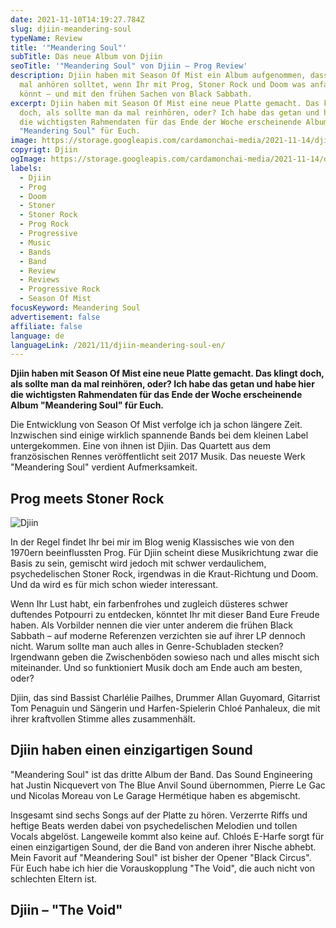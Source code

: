 ```yaml
---
date: 2021-11-10T14:19:27.784Z
slug: djiin-meandering-soul
typeName: Review
title: '"Meandering Soul"'
subTitle: Das neue Album von Djiin
seoTitle: '"Meandering Soul" von Djiin – Prog Review'
description: Djiin haben mit Season Of Mist ein Album aufgenommen, dass Ihr Euch
  mal anhören solltet, wenn Ihr mit Prog, Stoner Rock und Doom was anfangen
  könnt – und mit den frühen Sachen von Black Sabbath.
excerpt: Djiin haben mit Season Of Mist eine neue Platte gemacht. Das klingt
  doch, als sollte man da mal reinhören, oder? Ich habe das getan und habe hier
  die wichtigsten Rahmendaten für das Ende der Woche erscheinende Album
  "Meandering Soul" für Euch.
image: https://storage.googleapis.com/cardamonchai-media/2021-11-14/djiin-2-imagine-280808_614f44_800_533/640.webp
copyrigt: Djiin
ogImage: https://storage.googleapis.com/cardamonchai-media/2021-11-14/djiin-fb-imagine-c8c8c8_656565_1200_628/640.webp
labels:
  - Djiin
  - Prog
  - Doom
  - Stoner
  - Stoner Rock
  - Prog Rock
  - Progressive
  - Music
  - Bands
  - Band
  - Review
  - Reviews
  - Progressive Rock
  - Season Of Mist
focusKeyword: Meandering Soul
advertisement: false
affiliate: false
language: de
languageLink: /2021/11/djiin-meandering-soul-en/
---
```


**Djiin haben mit Season Of Mist eine neue Platte gemacht. Das klingt doch, als sollte man da mal reinhören, oder? Ich habe das getan und habe hier die wichtigsten Rahmendaten für das Ende der Woche erscheinende Album "Meandering Soul" für Euch.**

Die Entwicklung von Season Of Mist verfolge ich ja schon längere Zeit. Inzwischen sind einige wirklich spannende Bands bei dem kleinen Label untergekommen. Eine von ihnen ist Djiin. Das Quartett aus dem französischen Rennes veröffentlicht seit 2017 Musik. Das neueste Werk "Meandering Soul" verdient Aufmerksamkeit.

## Prog meets Stoner Rock

![Djiin](https://storage.googleapis.com/cardamonchai-media/2021-11-14/djiin-3-imagine-281808_503a1f_800_1000/640.webp "Djiin")

In der Regel findet Ihr bei mir im Blog wenig Klassisches wie von den 1970ern beeinflussten Prog. Für Djiin scheint diese Musikrichtung zwar die Basis zu sein, gemischt wird jedoch mit schwer verdaulichem, psychedelischen Stoner Rock, irgendwas in die Kraut-Richtung und Doom. Und da wird es für mich schon wieder interessant. 

Wenn Ihr Lust habt, ein farbenfrohes und zugleich düsteres schwer duftendes Potpourri zu entdecken, könntet Ihr mit dieser Band Eure Freude haben. Als Vorbilder nennen die vier unter anderem die frühen Black Sabbath – auf moderne Referenzen verzichten sie auf ihrer LP dennoch nicht. Warum sollte man auch alles in Genre-Schubladen stecken? Irgendwann geben die Zwischenböden sowieso nach und alles mischt sich miteinander. Und so funktioniert Musik doch am Ende auch am besten, oder?

Djiin, das sind Bassist Charlélie Pailhes, Drummer Allan Guyomard, Gitarrist Tom Penaguin und Sängerin und Harfen-Spielerin Chloé Panhaleux, die mit ihrer kraftvollen Stimme alles zusammenhält.

## Djiin haben einen einzigartigen Sound

"Meandering Soul" ist das dritte Album der Band. Das Sound Engineering hat Justin Nicquevert von The Blue Anvil Sound übernommen, Pierre Le Gac und Nicolas Moreau von Le Garage Hermétique haben es abgemischt.

Insgesamt sind sechs Songs auf der Platte zu hören. Verzerrte Riffs und heftige Beats werden dabei von psychedelischen Melodien und tollen Vocals abgelöst. Langeweile kommt also keine auf. Chloés E-Harfe sorgt für einen einzigartigen Sound, der die Band von anderen ihrer Nische abhebt. Mein Favorit auf "Meandering Soul" ist bisher der Opener "Black Circus". Für Euch habe ich hier die Vorauskopplung "The Void", die auch nicht von schlechten Eltern ist.

## Djiin – "The Void"

<YouTube id="nI0BNoZQvXQ" />